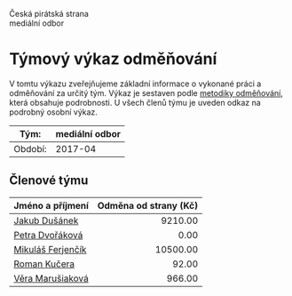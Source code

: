 Česká pirátská strana  
mediální odbor

Týmový výkaz odměňování
===========================

V tomtu výkazu zveřejňujeme základní informace o vykonané práci a odměňování
za určitý tým. Výkaz je sestaven podle [metodiky odměňování][metodika],
která obsahuje podrobnosti. U všech členů týmu je uveden odkaz na podrobný osobní výkaz.

Tým:                     | mediální odbor
-----------------------  | --------------------
Období:                  | 2017-04

Členové týmu
--------------

| Jméno a příjmení                        |   Odměna od strany (Kč) |
|:----------------------------------------|------------------------:|
| [Jakub Dušánek](jakub-dusanek/)         |                 9210.00 |
| [Petra Dvořáková](petra-dvorakova/)     |                    0.00 |
| [Mikuláš Ferjenčík](mikulas-ferjencik/) |                10500.00 |
| [Roman Kučera](roman-kucera/)           |                   92.00 |
| [Věra Marušiaková](vera-marusiakova/)   |                  966.00 |


[metodika]: https://redmine.pirati.cz/projects/po/wiki/Odmenovani
